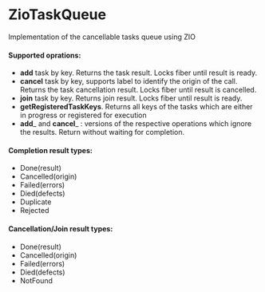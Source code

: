 # ZioTaskQueue
Implementation of the cancellable tasks queue using ZIO

#### Supported oprations:

- __add__ task by key. Returns the task result. Locks fiber until result is ready.
- __cancel__ task by key, supports label to identify the origin of the call. Returns the task cancellation result. Locks fiber until result is cancelled.  
- __join__ task by key. Returns join result. Locks fiber until result is ready.
- __getRegisteredTaskKeys__. Returns all keys of the tasks which are either in progress or registered for execution
- __add___  and __cancel___ : versions of the respective operations which ignore the results. Return without waiting for completion.


#### Completion result types: 

- Done(result)  
- Cancelled(origin)  
- Failed(errors)  
- Died(defects)  
- Duplicate  
- Rejected  

#### Cancellation/Join result types: 

- Done(result)  
- Cancelled(origin)  
- Failed(errors)  
- Died(defects)  
- NotFound  
